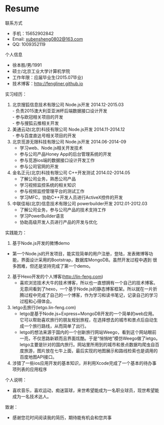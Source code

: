 Resume
======
联系方式
 - 手机：15652902842
 - Email: xubensheng0802@163.com
 - QQ: 1009352119

个人信息
 - 徐本胜/男/1991
 - 硕士/北京工业大学计算机学院
 - 工作年限：应届毕业生(2015.07毕业)
 - 技术博客：http://fengliner.github.io

实习经历：
 1. 北京搜狐信息技术有限公司                     Node.js开发                             2014.12-2015.03              
        - 负责2015澳大利亚亚洲杯后端数据接口设计开发                   
        - 参与欧冠相关项目的开发              
        - 参与搜狐云推相关开发            
 2. 美通云动(北京)科技有限公司                   Node.js开发                             2014.11-2014.12          
        - 参与百度直达号相关项目的开发            
 3. 北京觅游无限科技有限公司                     Node.js开发                             2014.06-2014-09               
	- 学习web、Node.js相关开发技术
	- 参与公司产品Honey App的后台管理系统的开发
	- 参与觅游ios端的数据接口设计开发工作
	- 参与公司官网的开发
 4. 金名正元(北京)科技有限公司                    C++开发测试                            2014.02-2014.05
	- 了解公司业务，熟悉公司产品
	- 学习视频监控系统的相关知识
	- 参与视频监控管理平台的测试工作
	- 学习MFC，协助C++开发人员进行ActiveX控件的开发
 5. 中联佳裕(北京)信息技术有限公司                powerbuilder开发                       2012.01-2012.03             
	- 了解公司业务，参与公司产品的技术支持工作
	- 学习PowerBuilder语言
	- 协助高级开发人员进行产品的开发与优化

实践能力：
 1. 基于Node.js开发的微博demo
  - 第一个Node.js的开发项目，能实现简单的用户注册，登陆，发表微博等功能，界面设计采用的Bootstrap，数据库MongoDB。虽然开发过程中遇到  很多困难，但还是坚持完成了第一个demo。
 2. 基于Hexo开发的个人博客(http://lin-feng.com)
	- 喜欢浏览技术大牛的技术博客，所以也一直想拥有一个自己的技术博客。无意间看到了hexo，一个基于Node.js的静态博客框架。所以就在一片折腾过程中完成了自己的一个博客，作为学习和读书笔记，记录自己的学习过程和心得体会。
 3. letgo去旅行(letgo.lin-feng.com) 
	- letgo是基于Node.js+Express+MongoDB开发的一个简单的web应用。它可以帮助喜欢旅行的朋友规划旅程，在选择想去的城市和景点后自动生成一个旅行路线，从而简单了出行。 
	- letgo的想法来源于国内的一个创新旅行网站Weego，看到这个网站眼前一亮，不仅思路新颖而且界面炫酷。于是“悄悄地”模仿Weego做了letgo。letgo主要是针对的国内旅行。网站里所用到的城市和景点数据均爬虫自百度旅游，图片放在七牛上面，最后实现的地图展示和路线检索也是调用的百度地图API接口。
 4. 涉猎了一些ios应用开发的基本知识，并利用Xcode完成了一个基本的待办事项列表的应用程序 

个人说明：
 - 喜欢音乐，喜欢运动，痴迷篮球，来世希望能成为一名职业球员，现世希望能成为一名技术达人。

致谢：
 - 感谢您花时间阅读我的简历，期待能有机会和您共事
